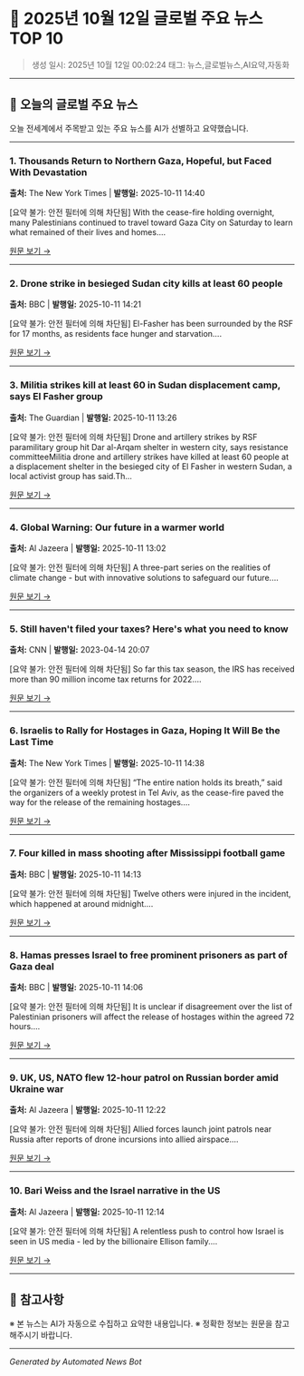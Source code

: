 # 📰 2025년 10월 12일 글로벌 주요 뉴스 TOP 10

> 생성 일시: 2025년 10월 12일 00:02:24
> 태그: 뉴스,글로벌뉴스,AI요약,자동화

---

## 📰 오늘의 글로벌 주요 뉴스

오늘 전세계에서 주목받고 있는 주요 뉴스를 AI가 선별하고 요약했습니다.

---

### 1. Thousands Return to Northern Gaza, Hopeful, but Faced With Devastation

**출처:** The New York Times | **발행일:** 2025-10-11 14:40

[요약 불가: 안전 필터에 의해 차단됨] With the cease-fire holding overnight, many Palestinians continued to travel toward Gaza City on Saturday to learn what remained of their lives and homes....

[원문 보기 →](https://www.nytimes.com/2025/10/11/world/middleeast/return-gaza-city-ceasefire.html)

---

### 2. Drone strike in besieged Sudan city kills at least 60 people

**출처:** BBC | **발행일:** 2025-10-11 14:21

[요약 불가: 안전 필터에 의해 차단됨] El-Fasher has been surrounded by the RSF for 17 months, as residents face hunger and starvation....

[원문 보기 →](https://www.bbc.com/news/articles/c3rvrn8req4o?at_medium=RSS&at_campaign=rss)

---

### 3. Militia strikes kill at least 60 in Sudan displacement camp, says El Fasher group

**출처:** The Guardian | **발행일:** 2025-10-11 13:26

[요약 불가: 안전 필터에 의해 차단됨] Drone and artillery strikes by RSF paramilitary group hit Dar al-Arqam shelter in western city, says resistance committeeMilitia drone and artillery strikes have killed at least 60 people at a displacement shelter in the besieged city of El Fasher in western Sudan, a local activist group has said.Th...

[원문 보기 →](https://www.theguardian.com/world/2025/oct/11/militia-drone-strike-kills-people-at-displacement-shelter-in-sudan-says-local-group)

---

### 4. Global Warning: Our future in a warmer world

**출처:** Al Jazeera | **발행일:** 2025-10-11 13:02

[요약 불가: 안전 필터에 의해 차단됨] A three-part series on the realities of climate change - but with innovative solutions to safeguard our future....

[원문 보기 →](https://www.aljazeera.com/video/featured-documentaries/2025/10/11/global-warning-our-future-in-a-warmer-world?traffic_source=rss)

---

### 5. Still haven't filed your taxes? Here's what you need to know

**출처:** CNN | **발행일:** 2023-04-14 20:07

[요약 불가: 안전 필터에 의해 차단됨] So far this tax season, the IRS has received more than 90 million income tax returns for 2022....

[원문 보기 →](https://www.cnn.com/2023/04/13/success/tax-filing-tips/index.html)

---

### 6. Israelis to Rally for Hostages in Gaza, Hoping It Will Be the Last Time

**출처:** The New York Times | **발행일:** 2025-10-11 14:38

[요약 불가: 안전 필터에 의해 차단됨] “The entire nation holds its breath,” said the organizers of a weekly protest in Tel Aviv, as the cease-fire paved the way for the release of the remaining hostages....

[원문 보기 →](https://www.nytimes.com/2025/10/11/world/middleeast/israel-hostages-square-rally.html)

---

### 7. Four killed in mass shooting after Mississippi football game

**출처:** BBC | **발행일:** 2025-10-11 14:13

[요약 불가: 안전 필터에 의해 차단됨] Twelve others were injured in the incident, which happened at around midnight....

[원문 보기 →](https://www.bbc.com/news/articles/c4gvgr7w2yko?at_medium=RSS&at_campaign=rss)

---

### 8. Hamas presses Israel to free prominent prisoners as part of Gaza deal

**출처:** BBC | **발행일:** 2025-10-11 14:06

[요약 불가: 안전 필터에 의해 차단됨] It is unclear if disagreement over the list of Palestinian prisoners will affect the release of hostages within the agreed 72 hours....

[원문 보기 →](https://www.bbc.com/news/articles/cd727d2ne42o?at_medium=RSS&at_campaign=rss)

---

### 9. UK, US, NATO flew 12-hour patrol on Russian border amid Ukraine war

**출처:** Al Jazeera | **발행일:** 2025-10-11 12:22

[요약 불가: 안전 필터에 의해 차단됨] Allied forces launch joint patrols near Russia after reports of drone incursions into allied airspace....

[원문 보기 →](https://www.aljazeera.com/news/2025/10/11/uk-us-nato-flew-12-hour-patrol-on-russian-border-amid-ukraine-war?traffic_source=rss)

---

### 10. Bari Weiss and the Israel narrative in the US

**출처:** Al Jazeera | **발행일:** 2025-10-11 12:14

[요약 불가: 안전 필터에 의해 차단됨] A relentless push to control how Israel is seen in US media - led by the billionaire Ellison family....

[원문 보기 →](https://www.aljazeera.com/video/the-listening-post/2025/10/11/bari-weiss-and-the-israel-narrative-in-the-us?traffic_source=rss)

---


## 📝 참고사항

※ 본 뉴스는 AI가 자동으로 수집하고 요약한 내용입니다.
※ 정확한 정보는 원문을 참고해주시기 바랍니다.

---

*Generated by Automated News Bot*
